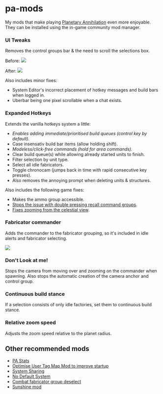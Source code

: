 # pa-mods
My mods that make playing [Planetary Annihilation][pa] even more enjoyable. They can be installed using the in-game community mod manager.

[pa]: http://www.uberent.com/pa/

### UI Tweaks

Removes the control groups bar & the need to scroll the selections box.

Before: ![](http://i.cubeupload.com/jROT7r.png)

After: ![](http://i.cubeupload.com/Gk7hR6.png)

Also includes minor fixes:

- System Editor's incorrect placement of hotkey messages and build bars when logged in.
- Uberbar being one pixel scrollable when a chat exists.


### Expanded Hotkeys

Extends the vanilla hotkeys system a little:

- *Enables adding immediate/prioritised build queues (control key by default).*
- Case insensativ build bar items (allow holding shift).
- *Modeless/click-free commands (hold for area commands).*
- Clear build queue(s) while allowing already started units to finish.
- Filter selection by unit type.
- Select all idle fabricators.
- Toggle chronocam (jumps back in time with rapid consecutive key presses).
- Also removes the annoying prompt when deleting units & structures.

Also includes the following game fixes:
- Makes the ammo group accessible.
- [Stops the issue with double pressing recall command groups][alphaBug].
- [Fixes zooming from the celestial view][4025].

[alphaBug]: https://forums.uberent.com/threads/hotfix-build-83796-with-release-build-82834-is-live.68993/page-9#post-1094588
[4025]: http://pa.lennardf1989.com/Tracker/index.php?do=details&task_id=4025


### Fabricator commander
Adds the commander to the fabricator grouping, so it's included in idle alerts and fabricator selecting.

![](http://i.cubeupload.com/tBuK0U.png)


### Don't Look at me!

Stops the camera from moving over and zooming on the commander when spawning. Also stops the automatic creation of the camera anchor and control group.


### Continuous build stance

If a selection consists of only idle factories, set them to continuous build stance.


### Relative zoom speed

Adjusts the zoom speed relative to the planet radius.


## Other recommended mods

- [PA Stats](https://forums.uberent.com/threads/rel-pa-stats-86422.50690/)
- [Optimise User Tag Map Mod to improve startup](https://forums.uberent.com/threads/wip-optimise-user-tag-map-mod-to-improve-startup.63917/)
- [System Sharing](https://forums.uberent.com/threads/rel-client-system-sharing-v2.69117/)
- [No Default System](https://forums.uberent.com/threads/rel-no-default-system-1-0-1-86422.68589/)
- [Combat fabricator group deselect](https://forums.uberent.com/threads/combat-fabricator-group-deselect.69462/)
- [Sunshine mod](https://forums.uberent.com/threads/alphas-particle-effect-workshop.68427/page-5#post-1098662)
